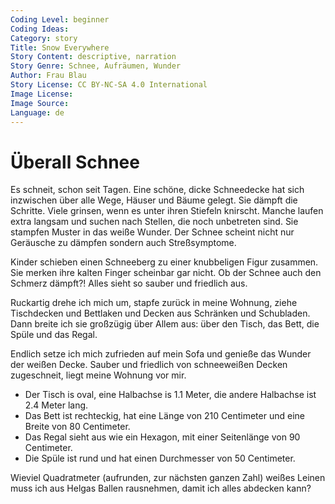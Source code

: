 ```yaml
---
Coding Level: beginner
Coding Ideas:
Category: story
Title: Snow Everywhere
Story Content: descriptive, narration
Story Genre: Schnee, Aufräumen, Wunder
Author: Frau Blau
Story License: CC BY-NC-SA 4.0 International
Image License:
Image Source:
Language: de
---
```


# Überall Schnee

Es schneit, schon seit Tagen. Eine schöne, dicke Schneedecke hat sich inzwischen
über alle Wege, Häuser und Bäume gelegt. Sie dämpft die Schritte. Viele grinsen,
wenn es unter ihren Stiefeln knirscht. Manche laufen extra langsam und suchen
nach Stellen, die noch unbetreten sind. Sie stampfen Muster in das weiße Wunder.
Der Schnee scheint nicht nur Geräusche zu dämpfen sondern auch Streßsymptome.

Kinder schieben einen Schneeberg zu einer knubbeligen Figur zusammen. Sie merken
ihre kalten Finger scheinbar gar nicht. Ob der Schnee auch den Schmerz dämpft?!
Alles sieht so sauber und friedlich aus.

Ruckartig drehe ich mich um, stapfe zurück in meine Wohnung, ziehe Tischdecken
und Bettlaken und Decken aus Schränken und Schubladen. Dann breite ich sie
großzügig über Allem aus: über den Tisch, das Bett, die Spüle und das Regal.

Endlich setze ich mich zufrieden auf mein Sofa und genieße das Wunder der weißen
Decke. Sauber und friedlich von schneeweißen Decken zugeschneit, liegt meine
Wohnung vor mir.

- Der Tisch is oval, eine Halbachse is 1.1 Meter, die andere Halbachse ist 2.4 Meter lang.
- Das Bett ist rechteckig, hat eine Länge von 210 Centimeter und eine Breite von 80 Centimeter.
- Das Regal sieht aus wie ein Hexagon, mit einer Seitenlänge von 90 Centimeter.
- Die Spüle ist rund und hat einen Durchmesser von 50 Centimeter.

Wieviel Quadratmeter (aufrunden, zur nächsten ganzen Zahl) weißes Leinen muss ich aus Helgas Ballen rausnehmen, damit ich alles abdecken kann?

<div data-solution="13"></div>
